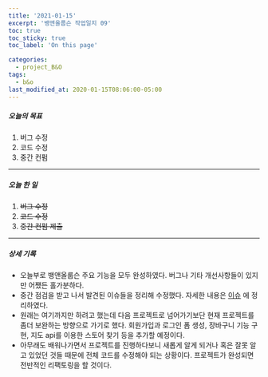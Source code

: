 ```yaml
---
title: '2021-01-15'
excerpt: '뱅앤올룹슨 작업일지 09'
toc: true
toc_sticky: true
toc_label: 'On this page'

categories:
  - project_B&O
tags:
  - b&o
last_modified_at: 2020-01-15T08:06:00-05:00
---
```


##### 오늘의 목표

1. 버그 수정
2. 코드 수정
3. 중간 컨펌

---

##### 오늘 한 일

1. ~~버그 수정~~ <br>
2. ~~코드 수정~~
3. ~~중간 컨펌 제출~~

---

##### 상세 기록

- 오늘부로 뱅앤올룹슨 주요 기능을 모두 완성하였다. 버그나 기타 개선사항들이 있지만 어쨌든 홀가분하다.
- 중간 점검을 받고 나서 발견된 이슈들을 정리해 수정했다. 자세한 내용은 [이슈](https://github.com/yooneunheo/bang-olufsen/issues/4) 에 정리하였다.
- 원래는 여기까지만 하려고 했는데 다음 프로젝트로 넘어가기보단 현재 프로젝트를 좀더 보완하는 방향으로 가기로 했다. 회원가입과 로그인 폼 생성, 장바구니 기능 구현, 지도 api를 이용한 스토어 찾기 등을 추가할 예정이다.
- 아무래도 배워나가면서 프로젝트를 진행하다보니 새롭게 알게 되거나 혹은 잘못 알고 있었던 것들 때문에 전체 코드를 수정해야 되는 상황이다. 프로젝트가 완성되면 전반적인 리팩토링을 할 것이다.

<br />
